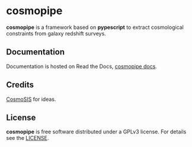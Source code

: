 # cosmopipe

**cosmopipe** is a framework based on **pypescript** to extract cosmological constraints from galaxy redshift surveys.

## Documentation

Documentation is hosted on Read the Docs, [cosmopipe docs](https://cosmopipe.readthedocs.io/).

## Credits

[CosmoSIS](https://bitbucket.org/joezuntz/cosmosis/src/master/) for ideas.

## License

**cosmopipe** is free software distributed under a GPLv3 license. For details see the [LICENSE](https://github.com/adematti/cosmopipe/blob/master/LICENSE).
